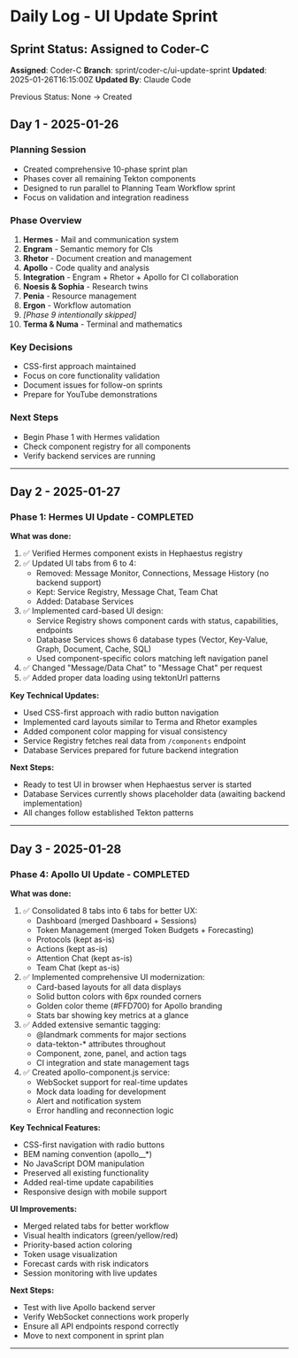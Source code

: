 # Daily Log - UI Update Sprint

## Sprint Status: Assigned to Coder-C

**Assigned**: Coder-C
**Branch**: sprint/coder-c/ui-update-sprint
**Updated**: 2025-01-26T16:15:00Z
**Updated By**: Claude Code

Previous Status: None → Created

## Day 1 - 2025-01-26

### Planning Session
- Created comprehensive 10-phase sprint plan
- Phases cover all remaining Tekton components
- Designed to run parallel to Planning Team Workflow sprint
- Focus on validation and integration readiness

### Phase Overview
1. **Hermes** - Mail and communication system
2. **Engram** - Semantic memory for CIs
3. **Rhetor** - Document creation and management
4. **Apollo** - Code quality and analysis
5. **Integration** - Engram + Rhetor + Apollo for CI collaboration
6. **Noesis & Sophia** - Research twins
7. **Penia** - Resource management
8. **Ergon** - Workflow automation
9. *[Phase 9 intentionally skipped]*
10. **Terma & Numa** - Terminal and mathematics

### Key Decisions
- CSS-first approach maintained
- Focus on core functionality validation
- Document issues for follow-on sprints
- Prepare for YouTube demonstrations

### Next Steps
- Begin Phase 1 with Hermes validation
- Check component registry for all components
- Verify backend services are running

---

## Day 2 - 2025-01-27

### Phase 1: Hermes UI Update - COMPLETED

**What was done:**
1. ✅ Verified Hermes component exists in Hephaestus registry
2. ✅ Updated UI tabs from 6 to 4:
   - Removed: Message Monitor, Connections, Message History (no backend support)
   - Kept: Service Registry, Message Chat, Team Chat
   - Added: Database Services
3. ✅ Implemented card-based UI design:
   - Service Registry shows component cards with status, capabilities, endpoints
   - Database Services shows 6 database types (Vector, Key-Value, Graph, Document, Cache, SQL)
   - Used component-specific colors matching left navigation panel
4. ✅ Changed "Message/Data Chat" to "Message Chat" per request
5. ✅ Added proper data loading using tektonUrl patterns

**Key Technical Updates:**
- Used CSS-first approach with radio button navigation
- Implemented card layouts similar to Terma and Rhetor examples
- Added component color mapping for visual consistency
- Service Registry fetches real data from `/components` endpoint
- Database Services prepared for future backend integration

**Next Steps:**
- Ready to test UI in browser when Hephaestus server is started
- Database Services currently shows placeholder data (awaiting backend implementation)
- All changes follow established Tekton patterns

---

## Day 3 - 2025-01-28

### Phase 4: Apollo UI Update - COMPLETED

**What was done:**
1. ✅ Consolidated 8 tabs into 6 tabs for better UX:
   - Dashboard (merged Dashboard + Sessions)
   - Token Management (merged Token Budgets + Forecasting)
   - Protocols (kept as-is)
   - Actions (kept as-is)
   - Attention Chat (kept as-is)
   - Team Chat (kept as-is)
2. ✅ Implemented comprehensive UI modernization:
   - Card-based layouts for all data displays
   - Solid button colors with 6px rounded corners
   - Golden color theme (#FFD700) for Apollo branding
   - Stats bar showing key metrics at a glance
3. ✅ Added extensive semantic tagging:
   - @landmark comments for major sections
   - data-tekton-* attributes throughout
   - Component, zone, panel, and action tags
   - CI integration and state management tags
4. ✅ Created apollo-component.js service:
   - WebSocket support for real-time updates
   - Mock data loading for development
   - Alert and notification system
   - Error handling and reconnection logic

**Key Technical Features:**
- CSS-first navigation with radio buttons
- BEM naming convention (apollo__*)
- No JavaScript DOM manipulation
- Preserved all existing functionality
- Added real-time update capabilities
- Responsive design with mobile support

**UI Improvements:**
- Merged related tabs for better workflow
- Visual health indicators (green/yellow/red)
- Priority-based action coloring
- Token usage visualization
- Forecast cards with risk indicators
- Session monitoring with live updates

**Next Steps:**
- Test with live Apollo backend server
- Verify WebSocket connections work properly
- Ensure all API endpoints respond correctly
- Move to next component in sprint plan

---
